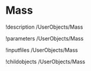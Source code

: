 <!-- MOOSE Documentation Stub: Remove this when content is added. -->

# Mass
!description /UserObjects/Mass

!parameters /UserObjects/Mass

!inputfiles /UserObjects/Mass

!childobjects /UserObjects/Mass
